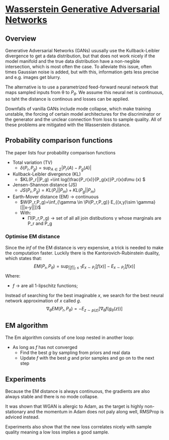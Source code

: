 # [Wasserstein Generative Adversarial Networks](https://proceedings.mlr.press/v70/arjovsky17a.html)
## Overview
Generative Adversarial Networks (GANs) ususally use the Kullback-Leibler divergence to get a data distribution, but that does not work nicely if the model manifold and the true data distribution have a non-negible intersection, which is most often the case.
To alleviate this issue, often times Gaussian noise is added, but with this, information gets less precise and e.g. images get blurry.

The alternative is to use a parametrized feed-forward neural network that maps sampled inputs from &theta; to $P_\theta$. We assume this neural net is continuous, so taht the distance is continous and losses can be applied.

Downfalls of vanilla GANs include mode collapse, which make training unstable, the forcing of certain model architectures for the discriminator or the generator and the unclear connection from loss to sample quality. All of these problems are mitigated with the Wasserstein distance.

## Probability comparison functions
The paper lists four probability comparison functions
- Total variation (TV)
     - $\delta(P_r,P_g) = \sup_{A\in\Sigma} |P_r(A)-P_g(A)|$
- Kullback-Leibler divergence (KL)
     - $KL(P_r||P_g) =\int log(\frac{P_r(x)}{P_g(x)}P_r(x)d\mu (x) $
- Jensen-Shannon distance (JS)
     - $JS(P_r,P_g) = KL(P_r||P_m) + KL(P_g||P_m)$ 
- Earth-Mover distance (EM) &rightarrow; continuous
     - $W(P_r,P_g)=\inf_{\gamma \in \Pi(P_r,P_g)} E_{(x,y)\sim \gamma}[||x-y||]}$
     - With:
          - &Pi;(P_r,P_g) &rightarrow; set of all all join distibutions &gamma; whose marginals are P_r and P_g
### Optimise EM distance
Since the *inf* of the EM distance is very expensive, a trick is needed to make the computation faster.
Luckily there is the Kantorovich-Rubinstein duality, which states that:
$$EM(P_r,P_\theta) =\sup_{||f||_l\leq 1} E_{x\sim P_r}[f(x)]- E_{x\sim P_r}[f(x)] $$
Where:
- *f* &rightarrow; are all 1-lipschitz functions;

Instead of searching for the best imaginable *x*, we search for the best neural network approximation of *x* called *g*.
$$\nabla_\theta EM(P_r,P_\theta) = - E_{z\sim p(z)}[\nabla_\theta f(g_\theta (z))] $$
## EM algorithm
The Em algorithm consists of one loop nested in another loop:
- As long as *f* has not converged
    - Find the best *g* by sampling from priors and real data
    - Update *f* with the best *g* and prior samples and go on to the next step
## Experiments
Because the EM distance is always continuous, the gradients are also always stable and there is no mode collapse.

It was shown that WGAN is allergic to Adam, as the target is highly non-stationary and the momentum in Adam does not paly along well, RMSProp is adviced instead.

Experiments also show that the new loss correlates nicely with sample quality meaning a low loss implies a good sample.
